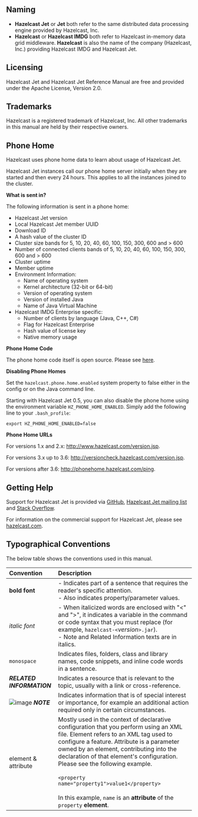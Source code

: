 
## Naming

- **Hazelcast Jet** or **Jet** both refer to the same distributed data
processing engine provided by Hazelcast, Inc.
- **Hazelcast** or **Hazelcast IMDG** both refer to Hazelcast in-memory
data grid middleware. **Hazelcast** is also the name of the company
(Hazelcast, Inc.) providing Hazelcast IMDG and Hazelcast Jet.

## Licensing

Hazelcast Jet and Hazelcast Jet Reference Manual are free and provided
under the Apache License, Version 2.0.

## Trademarks

Hazelcast is a registered trademark of Hazelcast, Inc. All other
trademarks in this manual are held by their respective owners.

## Phone Home

Hazelcast uses phone home data to learn about usage of Hazelcast Jet.

Hazelcast Jet instances call our phone home server initially when they are started and then every 24 hours. This applies to all the instances joined to the cluster.

**What is sent in?**

The following information is sent in a phone home:

- Hazelcast Jet version
- Local Hazelcast Jet member UUID
- Download ID 
- A hash value of the cluster ID
- Cluster size bands for 5, 10, 20, 40, 60, 100, 150, 300, 600 and > 600
- Number of connected clients bands of 5, 10, 20, 40, 60, 100, 150, 300, 600 and > 600
- Cluster uptime
- Member uptime
- Environment Information:
	- Name of operating system
	- Kernel architecture (32-bit or 64-bit)
	- Version of operating system
	- Version of installed Java
	- Name of Java Virtual Machine
- Hazelcast IMDG Enterprise specific: 
	- Number of clients by language (Java, C++, C#)
	- Flag for Hazelcast Enterprise 
	- Hash value of license key
	- Native memory usage

**Phone Home Code**

The phone home code itself is open source. Please see <a href="https://github.com/hazelcast/hazelcast/blob/master/hazelcast/src/main/java/com/hazelcast/util/PhoneHome.java" target="_blank">here</a>.

**Disabling Phone Homes**

Set the `hazelcast.phone.home.enabled` system property to false either in the config or on the Java command line. 

Starting with Hazelcast Jet 0.5, you can also disable the phone home using the environment variable `HZ_PHONE_HOME_ENABLED`. Simply add the following line to your `.bash_profile`:

```
export HZ_PHONE_HOME_ENABLED=false
```

**Phone Home URLs**

For versions 1.x and 2.x: <a href="http://www.hazelcast.com/version.jsp" target="_blank">http://www.hazelcast.com/version.jsp</a>.

For versions 3.x up to 3.6: <a href="http://versioncheck.hazelcast.com/version.jsp" target="_blank">http://versioncheck.hazelcast.com/version.jsp</a>.

For versions after 3.6: <a href="http://phonehome.hazelcast.com/ping" target="_blank">http://phonehome.hazelcast.com/ping</a>.


## Getting Help

Support for Hazelcast Jet is provided via [GitHub](https://github.com/hazelcast/hazelcast-jet), [Hazelcast Jet mailing list ](https://groups.google.com/forum/#!forum/hazelcast-jet) and
[Stack Overflow](http://www.stackoverflow.com).

For information on the commercial support for Hazelcast Jet, please see
[hazelcast.com](https://hazelcast.com/pricing/).

## Typographical Conventions

The below table shows the conventions used in this manual.

|Convention|Description|
|:-|:-|
|**bold font**| - Indicates part of a sentence that requires the reader's specific attention. <br> - Also indicates property/parameter values.|
|*italic font*|- When italicized words are enclosed with "<" and ">", it indicates a variable in the command or code syntax that you must replace (for example, `hazelcast-<`*version*`>.jar`). <br> - Note and Related Information texts are in italics.|
|`monospace`|Indicates files, folders, class and library names, code snippets, and inline code words in a sentence.|
|***RELATED INFORMATION***|Indicates a resource that is relevant to the topic, usually with a link or cross-reference.|
|![image](images/NoteSmall.jpg) ***NOTE***| Indicates information that is of special interest or importance, for example an additional action required only in certain circumstances.|
|element & attribute|Mostly used in the context of declarative configuration that you perform using an XML file. Element refers to an XML tag used to configure a feature. Attribute is a parameter owned by an element, contributing into the declaration of that element's configuration. Please see the following example.<br></br>`<property name="property1">value1</property>`<br></br> In this example, `name` is an **attribute** of the `property` **element**.

